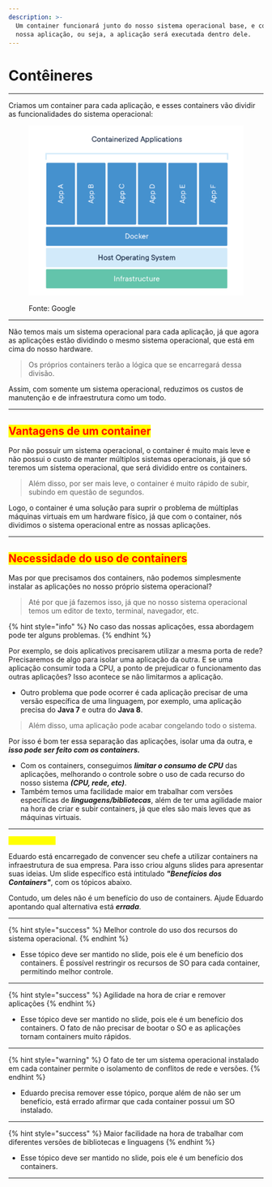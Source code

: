 ```yaml
---
description: >-
  Um container funcionará junto do nosso sistema operacional base, e conterá a
  nossa aplicação, ou seja, a aplicação será executada dentro dele.
---
```


# Contêineres

***

Criamos um container para cada aplicação, e esses containers vão dividir as funcionalidades do sistema operacional:

<figure><img src="../.gitbook/assets/image (11).png" alt=""><figcaption><p>Fonte: Google</p></figcaption></figure>

***

Não temos mais um sistema operacional para cada aplicação, já que agora as aplicações estão dividindo o mesmo sistema operacional, que está em cima do nosso hardware.&#x20;

> Os próprios containers terão a lógica que se encarregará dessa divisão.

Assim, com somente um sistema operacional, reduzimos os custos de manutenção e de infraestrutura como um todo.

***

## <mark style="color:red;">Vantagens de um container</mark>&#x20;

Por não possuir um sistema operacional, o container é muito mais leve e não possui o custo de manter múltiplos sistemas operacionais, já que só teremos um sistema operacional, que será dividido entre os containers.

> Além disso, por ser mais leve, o container é muito rápido de subir, subindo em questão de segundos.&#x20;

Logo, o container é uma solução para suprir o problema de múltiplas máquinas virtuais em um hardware físico, já que com o container, nós dividimos o sistema operacional entre as nossas aplicações.

***

## <mark style="color:red;">Necessidade do uso de containers</mark>&#x20;

Mas por que precisamos dos containers, não podemos simplesmente instalar as aplicações no nosso próprio sistema operacional?&#x20;

> Até por que já fazemos isso, já que no nosso sistema operacional temos um editor de texto, terminal, navegador, etc.

{% hint style="info" %}
No caso das nossas aplicações, essa abordagem pode ter alguns problemas.&#x20;
{% endhint %}

Por exemplo, se dois aplicativos precisarem utilizar a mesma porta de rede? Precisaremos de algo para isolar uma aplicação da outra. E se uma aplicação consumir toda a CPU, a ponto de prejudicar o funcionamento das outras aplicações? Isso acontece se não limitarmos a aplicação.&#x20;

* Outro problema que pode ocorrer é cada aplicação precisar de uma versão específica de uma linguagem, por exemplo, uma aplicação precisa do **Java 7** e outra do **Java 8**.&#x20;

> Além disso, uma aplicação pode acabar congelando todo o sistema.&#x20;

Por isso é bom ter essa separação das aplicações, isolar uma da outra, e _**isso pode ser feito com os containers.**_

* Com os containers, conseguimos _**limitar o consumo de CPU**_ das aplicações, melhorando o controle sobre o uso de cada recurso do nosso sistema _**(CPU, rede, etc)**_.&#x20;
* Também temos uma facilidade maior em trabalhar com versões específicas de _**linguagens/bibliotecas**_, além de ter uma agilidade maior na hora de criar e subir containers, já que eles são mais leves que as máquinas virtuais.

***

<mark style="color:yellow;">\[Caso de uso]</mark>&#x20;

Eduardo está encarregado de convencer seu chefe a utilizar containers na infraestrutura de sua empresa. Para isso criou alguns slides para apresentar suas ideias. Um slide específico está intitulado _**"Benefícios dos Containers"**_, com os tópicos abaixo.&#x20;

Contudo, um deles não é um benefício do uso de containers. Ajude Eduardo apontando qual alternativa está _**errada**_.

***

{% hint style="success" %}
Melhor controle do uso dos recursos do sistema operacional.&#x20;
{% endhint %}

* Esse tópico deve ser mantido no slide, pois ele é um benefício dos containers. É possível restringir os recursos de SO para cada container, permitindo melhor controle.

***

{% hint style="success" %}
Agilidade na hora de criar e remover aplicações
{% endhint %}

* Esse tópico deve ser mantido no slide, pois ele é um benefício dos containers. O fato de não precisar de bootar o SO e as aplicações tornam containers muito rápidos.

***

{% hint style="warning" %}
O fato de ter um sistema operacional instalado em cada container permite o isolamento de conflitos de rede e versões.
{% endhint %}

* Eduardo precisa remover esse tópico, porque além de não ser um benefício, está errado afirmar que cada container possui um SO instalado.

***

{% hint style="success" %}
Maior facilidade na hora de trabalhar com diferentes versões de bibliotecas e linguagens
{% endhint %}

* Esse tópico deve ser mantido no slide, pois ele é um benefício dos containers.

***
